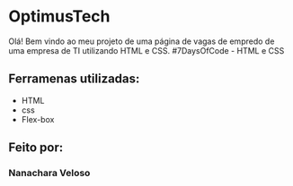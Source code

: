 # OptimusTech

Olá! Bem vindo ao meu projeto de uma página de vagas de empredo de uma empresa de TI utilizando HTML e CSS.
#7DaysOfCode - HTML e CSS

## Ferramenas utilizadas:

* HTML
*  css
* Flex-box

## Feito por:

### Nanachara Veloso

